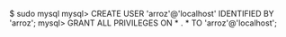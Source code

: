 $ sudo mysql
mysql> CREATE USER 'arroz'@'localhost' IDENTIFIED BY 'arroz';
mysql> GRANT ALL PRIVILEGES ON * . * TO 'arroz'@'localhost';
